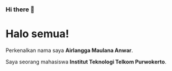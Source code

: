### Hi there 👋
# Halo semua! 

Perkenalkan nama saya **Airlangga Maulana Anwar**.

Saya seorang mahasiswa **Institut Teknologi Telkom Purwokerto**.

<!--
**anggaaa7/anggaaa7** is a ✨ _special_ ✨ repository because its `README.md` (this file) appears on your GitHub profile.

Here are some ideas to get you started:

- 🔭 I’m currently working on ...
- 🌱 I’m currently learning ...
- 👯 I’m looking to collaborate on ...
- 🤔 I’m looking for help with ...
- 💬 Ask me about ...
- 📫 How to reach me: ...
- 😄 Pronouns: ...
- ⚡ Fun fact: ...
-->
